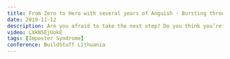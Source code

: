 ```yaml
---
title: From Zero to Hero with several years of Anguish - Bursting through barriers
date: 2019-11-12
description: Are you afraid to take the next step? Do you think you’re not good enough? Or wonder why you were hired in the first place? This is what we call Impostor Syndrome. Did you know some of the most famous, brilliant and amazing people suffer from it? In this talk I will share my experience and thoughts and hopefully help you take that step to become the developer you really want to become.
video: LXkNSEjUokE
tags: [Imposter Syndrome]
conference: BuildStuff Lithuania
---
```


